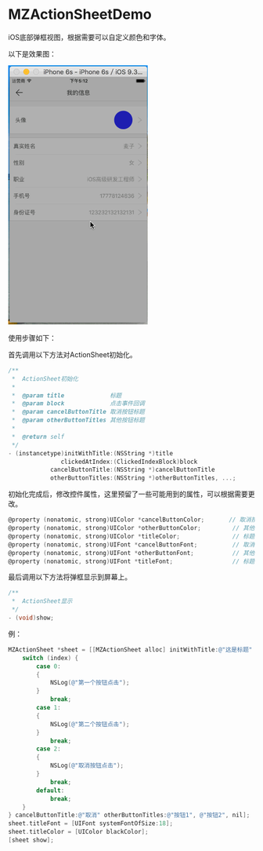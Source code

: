# MZActionSheetDemo

iOS底部弹框视图，根据需要可以自定义颜色和字体。

以下是效果图：

![](https://github.com/MrWheat/MZActionSheetDemo/blob/master/MZActionSheetDemoImage.gif?raw=true)

使用步骤如下：

首先调用以下方法对ActionSheet初始化。

```Objective-c
/**
 *  ActionSheet初始化
 *
 *  @param title             标题
 *  @param block             点击事件回调
 *  @param cancelButtonTitle 取消按钮标题
 *  @param otherButtonTitles 其他按钮标题
 *
 *  @return self
 */
- (instancetype)initWithTitle:(NSString *)title
               clickedAtIndex:(ClickedIndexBlock)block
            cancelButtonTitle:(NSString *)cancelButtonTitle
            otherButtonTitles:(NSString *)otherButtonTitles, ...;
```

初始化完成后，修改控件属性，这里预留了一些可能用到的属性，可以根据需要更改。

```Objective-c
@property (nonatomic, strong)UIColor *cancelButtonColor;       // 取消按钮的颜色
@property (nonatomic, strong)UIColor *otherButtonColor;         // 其他按钮的颜色
@property (nonatomic, strong)UIColor *titleColor;               // 标题颜色
@property (nonatomic, strong)UIFont *cancelButtonFont;          // 取消按钮的字体
@property (nonatomic, strong)UIFont *otherButtonFont;           // 其他按钮的字体
@property (nonatomic, strong)UIFont *titleFont;                 // 标题的字体
```

最后调用以下方法将弹框显示到屏幕上。

```Objective-c
/**
 *  ActionSheet显示
 */
- (void)show;
```

例：

```Objective-c
MZActionSheet *sheet = [[MZActionSheet alloc] initWithTitle:@"这是标题" clickedAtIndex:^(NSInteger index) {
    switch (index) {
        case 0:
        {
            NSLog(@"第一个按钮点击");
        }
            break;
        case 1:
        {
            NSLog(@"第二个按钮点击");
        }
            break;
        case 2:
        {
            NSLog(@"取消按钮点击");
        }
            break;
        default:
            break;
    }
} cancelButtonTitle:@"取消" otherButtonTitles:@"按钮1", @"按钮2", nil];
sheet.titleFont = [UIFont systemFontOfSize:18];
sheet.titleColor = [UIColor blackColor];
[sheet show];
```
